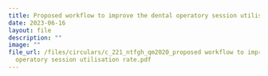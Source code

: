 ```yaml
---
title: Proposed workflow to improve the dental operatory session utilisation rate
date: 2023-06-16
layout: file
description: ""
image: ""
file_url: /files/circulars/c_221_ntfgh_qm2020_proposed workflow to improve the dental
  operatory session utilisation rate.pdf
---
```

